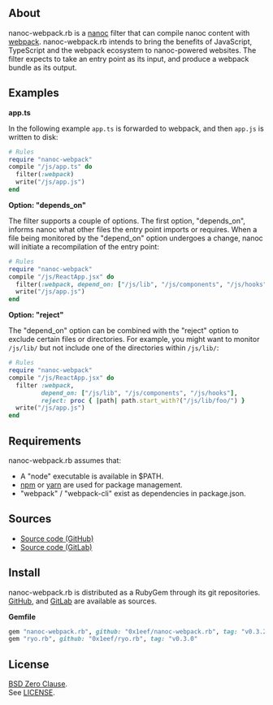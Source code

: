 ## About

nanoc-webpack.rb is a [nanoc](https://github.com/nanoc/nanoc#readme) filter
that can compile nanoc content with [webpack](https://webpack.js.org/).
nanoc-webpack.rb intends to bring the benefits of JavaScript, TypeScript and
the webpack ecosystem to nanoc-powered websites. The filter expects to take
an entry point as its input, and produce a webpack bundle as its output.

## Examples

__app.ts__

In the following example `app.ts` is forwarded to webpack, and then `app.js`
is written to disk:

``` ruby
# Rules
require "nanoc-webpack"
compile "/js/app.ts" do
  filter(:webpack)
  write("/js/app.js")
end
```

__Option: "depends_on"__

The filter supports a couple of options. The first option, "depends_on",
informs nanoc what other files the entry point imports or requires. When
a file being monitored by the "depend_on" option undergoes a change, nanoc
will initiate a recompilation of the entry point:

```ruby
# Rules
require "nanoc-webpack"
compile "/js/ReactApp.jsx" do
  filter(:webpack, depend_on: ["/js/lib", "/js/components", "/js/hooks"])
  write("/js/app.js")
end
```

__Option: "reject"__

The "depend_on" option can be combined with the "reject" option to exclude
certain files or directories. For example, you might want to monitor `/js/lib/`
but not include one of the directories within `/js/lib/`:

```ruby
# Rules
require "nanoc-webpack"
compile "/js/ReactApp.jsx" do
  filter :webpack,
         depend_on: ["/js/lib", "/js/components", "/js/hooks"],
         reject: proc { |path| path.start_with?("/js/lib/foo/") }
  write("/js/app.js")
end
```

## Requirements

nanoc-webpack.rb assumes that:

* A "node" executable is available in $PATH.
* [npm](https://www.npmjs.com) or [yarn](https://yarnpkg.com/) are used for
  package management.
* "webpack" / "webpack-cli" exist as dependencies in package.json.

## Sources

* [Source code (GitHub)](https://github.com/0x1eef/nanoc-webpack.rb)
* [Source code (GitLab)](https://gitlab.com/0x1eef/nanoc-webpack.rb)

## <a id='install'>Install</a>

nanoc-webpack.rb is distributed as a RubyGem through its git repositories. <br>
[GitHub](https://github.com/0x1eef/nanoc-webpack.rb),
and
[GitLab](https://gitlab.com/0x1eef/nanoc-webpack.rb)
are available as sources.

**Gemfile**

```ruby
gem "nanoc-webpack.rb", github: "0x1eef/nanoc-webpack.rb", tag: "v0.3.2"
gem "ryo.rb", github: "0x1eef/ryo.rb", tag: "v0.3.0"
```

## License

[BSD Zero Clause](https://choosealicense.com/licenses/0bsd/).
<br>
See [LICENSE](./LICENSE).
